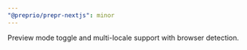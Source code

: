 ```yaml
---
"@preprio/prepr-nextjs": minor
---
```


Preview mode toggle and multi-locale support with browser detection.
